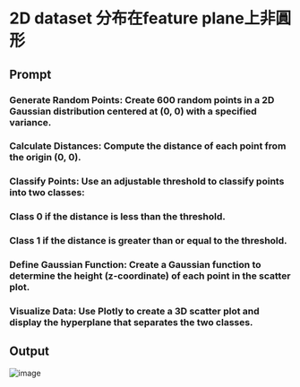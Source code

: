 # 2D dataset 分布在feature plane上非圓形
## Prompt
### Generate Random Points: Create 600 random points in a 2D Gaussian distribution centered at (0, 0) with a specified variance.
### Calculate Distances: Compute the distance of each point from the origin (0, 0).
### Classify Points: Use an adjustable threshold to classify points into two classes:
### Class 0 if the distance is less than the threshold.
### Class 1 if the distance is greater than or equal to the threshold.
### Define Gaussian Function: Create a Gaussian function to determine the height (z-coordinate) of each point in the scatter plot.
### Visualize Data: Use Plotly to create a 3D scatter plot and display the hyperplane that separates the two classes.

## Output
![image](https://github.com/user-attachments/assets/8727c1d5-5d92-4ed0-9c78-26d35727d369)

